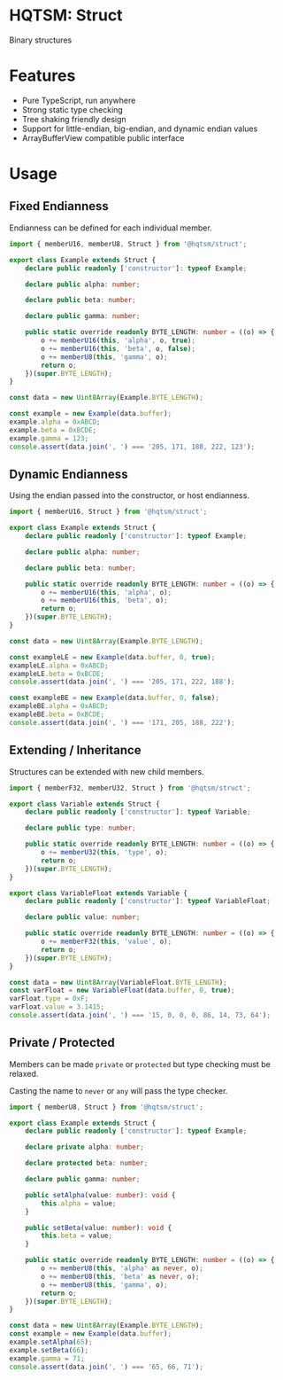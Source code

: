 # HQTSM: Struct

Binary structures

# Features

- Pure TypeScript, run anywhere
- Strong static type checking
- Tree shaking friendly design
- Support for little-endian, big-endian, and dynamic endian values
- ArrayBufferView compatible public interface

# Usage

## Fixed Endianness

Endianness can be defined for each individual member.

```ts
import { memberU16, memberU8, Struct } from '@hqtsm/struct';

export class Example extends Struct {
	declare public readonly ['constructor']: typeof Example;

	declare public alpha: number;

	declare public beta: number;

	declare public gamma: number;

	public static override readonly BYTE_LENGTH: number = ((o) => {
		o += memberU16(this, 'alpha', o, true);
		o += memberU16(this, 'beta', o, false);
		o += memberU8(this, 'gamma', o);
		return o;
	})(super.BYTE_LENGTH);
}

const data = new Uint8Array(Example.BYTE_LENGTH);

const example = new Example(data.buffer);
example.alpha = 0xABCD;
example.beta = 0xBCDE;
example.gamma = 123;
console.assert(data.join(', ') === '205, 171, 188, 222, 123');
```

## Dynamic Endianness

Using the endian passed into the constructor, or host endianness.

```ts
import { memberU16, Struct } from '@hqtsm/struct';

export class Example extends Struct {
	declare public readonly ['constructor']: typeof Example;

	declare public alpha: number;

	declare public beta: number;

	public static override readonly BYTE_LENGTH: number = ((o) => {
		o += memberU16(this, 'alpha', o);
		o += memberU16(this, 'beta', o);
		return o;
	})(super.BYTE_LENGTH);
}

const data = new Uint8Array(Example.BYTE_LENGTH);

const exampleLE = new Example(data.buffer, 0, true);
exampleLE.alpha = 0xABCD;
exampleLE.beta = 0xBCDE;
console.assert(data.join(', ') === '205, 171, 222, 188');

const exampleBE = new Example(data.buffer, 0, false);
exampleBE.alpha = 0xABCD;
exampleBE.beta = 0xBCDE;
console.assert(data.join(', ') === '171, 205, 188, 222');
```

## Extending / Inheritance

Structures can be extended with new child members.

```ts
import { memberF32, memberU32, Struct } from '@hqtsm/struct';

export class Variable extends Struct {
	declare public readonly ['constructor']: typeof Variable;

	declare public type: number;

	public static override readonly BYTE_LENGTH: number = ((o) => {
		o += memberU32(this, 'type', o);
		return o;
	})(super.BYTE_LENGTH);
}

export class VariableFloat extends Variable {
	declare public readonly ['constructor']: typeof VariableFloat;

	declare public value: number;

	public static override readonly BYTE_LENGTH: number = ((o) => {
		o += memberF32(this, 'value', o);
		return o;
	})(super.BYTE_LENGTH);
}

const data = new Uint8Array(VariableFloat.BYTE_LENGTH);
const varFloat = new VariableFloat(data.buffer, 0, true);
varFloat.type = 0xF;
varFloat.value = 3.1415;
console.assert(data.join(', ') === '15, 0, 0, 0, 86, 14, 73, 64');
```

## Private / Protected

Members can be made `private` or `protected` but type checking must be relaxed.

Casting the name to `never` or `any` will pass the type checker.

```ts
import { memberU8, Struct } from '@hqtsm/struct';

export class Example extends Struct {
	declare public readonly ['constructor']: typeof Example;

	declare private alpha: number;

	declare protected beta: number;

	declare public gamma: number;

	public setAlpha(value: number): void {
		this.alpha = value;
	}

	public setBeta(value: number): void {
		this.beta = value;
	}

	public static override readonly BYTE_LENGTH: number = ((o) => {
		o += memberU8(this, 'alpha' as never, o);
		o += memberU8(this, 'beta' as never, o);
		o += memberU8(this, 'gamma', o);
		return o;
	})(super.BYTE_LENGTH);
}

const data = new Uint8Array(Example.BYTE_LENGTH);
const example = new Example(data.buffer);
example.setAlpha(65);
example.setBeta(66);
example.gamma = 71;
console.assert(data.join(', ') === '65, 66, 71');
```
